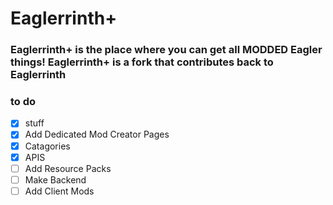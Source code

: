 # Eaglerrinth+
### Eaglerrinth+ is the place where you can get all MODDED Eagler things! Eaglerrinth+ is a fork that contributes back to Eaglerrinth
### to do
- [x] stuff
- [x]  Add Dedicated Mod Creator Pages
- [x]  Catagories
- [X] APIS
- [ ] Add Resource Packs
- [ ] Make Backend
- [ ] Add Client Mods
